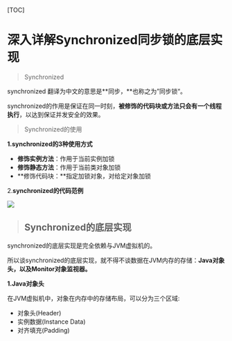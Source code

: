 [TOC]

# 深入详解Synchronized同步锁的底层实现

> Synchronized

synchronized 翻译为中文的意思是**同步，**也称之为”同步锁“。

synchronized的作用是保证在同一时刻，**被修饰的代码块或方法只会有一个线程执行**，以达到保证并发安全的效果。

> Synchronized的使用

**1.synchronized的3种使用方式**

-  **修饰实例方法**：作用于当前实例加锁
-  **修饰静态方法**：作用于当前类对象加锁
-  **修饰代码块：**指定加锁对象，对给定对象加锁

2.**synchronized的代码范例**

![](https://note.youdao.com/yws/public/resource/4de8bbd13c709899bb2e676cb12a84ef/xmlnote/2BBDD02F650C4A1EBCF9E3842F974BBE/9671)

> ## Synchronized的底层实现

synchronized的底层实现是完全依赖与JVM虚拟机的。

所以谈synchronized的底层实现，就不得不谈数据在JVM内存的存储：**Java对象头，以及Monitor对象监视器。**

**1.Java对象头**

在JVM虚拟机中，对象在内存中的存储布局，可以分为三个区域:

-  对象头(Header)
-  实例数据(Instance Data)
-  对齐填充(Padding)